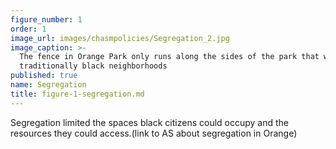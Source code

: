 ```yaml
---
figure_number: 1
order: 1
image_url: images/chasmpolicies/Segregation_2.jpg
image_caption: >-
  The fence in Orange Park only runs along the sides of the park that were
  traditionally black neighborhoods
published: true
name: Segregation
title: figure-1-segregation.md
---
```

Segregation limited the spaces black citizens could occupy and the resources they could access.(link to AS about segregation in Orange)

